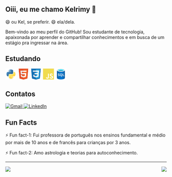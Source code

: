 <!--
**kelrimy/Kelrimy** is a ✨ _special_ ✨ repository because its `README.md` (this file) appears on your GitHub profile.

Here are some ideas to get you started:

- 🔭 I’m currently working on ...
- 🌱 I’m currently learning ...
- 👯 I’m looking to collaborate on ...
- 🤔 I’m looking for help with ...
- 💬 Ask me about ...
- 📫 How to reach me: ...
- 😄 Pronouns: ...
- ⚡ Fun fact: ...
-->
## Oiii, eu me chamo Kelrimy 👋
😄 ou Kel, se preferir.
😄 ela/dela.

Bem-vindo ao meu perfil do GitHub! Sou estudante de tecnologia, apaixonada por aprender e compartilhar conhecimentos e em busca de um estágio pra ingressar na área.

<div id="estudando">
  <h2>Estudando</h2>
  <p>
    <img height="35mm" src="https://raw.githubusercontent.com/devicons/devicon/master/icons/python/python-original.svg" alt="Python" />
    <img height="35mm" src="https://raw.githubusercontent.com/devicons/devicon/master/icons/html5/html5-original.svg" alt="HTML5" />
    <img height="35mm" src="https://raw.githubusercontent.com/devicons/devicon/master/icons/css3/css3-original.svg" alt="CSS3" />
    <img height="35mm" src="https://raw.githubusercontent.com/devicons/devicon/master/icons/javascript/javascript-plain.svg" alt="JavaScript" />
    <img height="35mm" src="https://raw.githubusercontent.com/devicons/devicon/master/icons/azuresqldatabase/azuresqldatabase-original.svg" alt="SQL" />
  </p>
</div>



<div id="contatos">
  <h2>Contatos</h2>
  <p>
     <a href="mailto:kelrimymbb@gmail.com">
        <img src="https://img.shields.io/badge/Gmail-D14836?style=for-the-badge&logo=gmail&logoColor=white" alt="Gmail">
      </a>
    <a href="https://www.linkedin.com/in/kelrimy/">
      <img src="https://img.shields.io/badge/LinkedIn-0077B5?style=for-the-badge&logo=linkedin&logoColor=white" alt="LinkedIn">
    </a>
  </p>
</div>



<div id="fun-facts">
  <h2>Fun Facts</h2>
  <p>⚡ Fun fact-1: Fui professora de português nos ensinos fundamental e médio por mais de 10 anos e de francês para crianças por 3 anos.</p>
  <p>⚡ Fun fact-2: Amo astrologia e teorias para autoconhecimento.</p>
</div>

---

<div>
  <img align="left" src="https://github-readme-stats.vercel.app/api?username=kelrimy&theme=neon" />
  <img align="right" src="https://github-readme-stats.vercel.app/api/top-langs/?username=kelrimy&theme=neon" />
</div>



